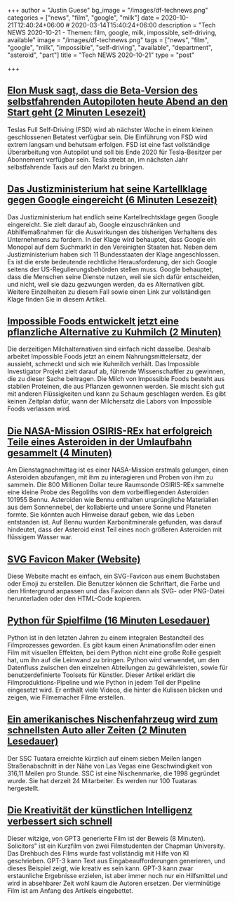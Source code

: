 +++
author = "Justin Guese"
bg_image = "/images/df-technews.png"
categories = ["news", "film", "google", "milk"]
date = 2020-10-21T12:40:24+06:00 # 2020-03-14T15:40:24+06:00
description = "Tech NEWS 2020-10-21 - Themen: film, google, milk, impossible, self-driving, available"
image = "/images/df-technews.png"
tags = ["news", "film", "google", "milk", "impossible", "self-driving", "available", "department", "asteroid", "part"]
title = "Tech NEWS 2020-10-21"
type = "post"

+++

## [Elon Musk sagt, dass die Beta-Version des selbstfahrenden Autopiloten heute Abend an den Start geht (2 Minuten Lesezeit)](https://www.caranddriver.com/news/a34347927/tesla-autopilot-fsd-self-driving-beta//1/010001754aa16238-ca50999f-4e32-4590-b039-0f12b2a0a7c8-000000/xzuU2mZosc54vwYOYUy9hPoW0TYTzpOd-Blh3rhOrKI=163)

 Teslas Full Self-Driving (FSD) wird ab nächster Woche in einem kleinen geschlossenen Betatest verfügbar sein. Die Einführung von FSD wird extrem langsam und behutsam erfolgen. FSD ist eine fast vollständige Überarbeitung von Autopilot und soll bis Ende 2020 für Tesla-Besitzer per Abonnement verfügbar sein. Tesla strebt an, im nächsten Jahr selbstfahrende Taxis auf den Markt zu bringen.

## [Das Justizministerium hat seine Kartellklage gegen Google eingereicht (6 Minuten Lesezeit)](https://techcrunch.com/2020/10/20/justice-department-will-reportedly-file-its-antitrust-lawsuit-against-google-today//1/010001754aa16238-ca50999f-4e32-4590-b039-0f12b2a0a7c8-000000/H4iUTndZh3vrg-KGtO1bcPSb3gCEfnBWIS-3LZeWmpM=163)

 Das Justizministerium hat endlich seine Kartellrechtsklage gegen Google eingereicht. Sie zielt darauf ab, Google einzuschränken und Abhilfemaßnahmen für die Auswirkungen des bisherigen Verhaltens des Unternehmens zu fordern. In der Klage wird behauptet, dass Google ein Monopol auf dem Suchmarkt in den Vereinigten Staaten hat. Neben dem Justizministerium haben sich 11 Bundesstaaten der Klage angeschlossen. Es ist die erste bedeutende rechtliche Herausforderung, der sich Google seitens der US-Regulierungsbehörden stellen muss. Google behauptet, dass die Menschen seine Dienste nutzen, weil sie sich dafür entscheiden, und nicht, weil sie dazu gezwungen werden, da es Alternativen gibt. Weitere Einzelheiten zu diesem Fall sowie einen Link zur vollständigen Klage finden Sie in diesem Artikel.

## [Impossible Foods entwickelt jetzt eine pflanzliche Alternative zu Kuhmilch (2 Minuten)](https://gizmodo.com/impossible-foods-is-now-developing-a-plant-based-altern-1845425703/1/010001754aa16238-ca50999f-4e32-4590-b039-0f12b2a0a7c8-000000/ktE71hFucNWefhF0efe4WYO-GVyq5unujjqBP0I83MA=163)

 Die derzeitigen Milchalternativen sind einfach nicht dasselbe. Deshalb arbeitet Impossible Foods jetzt an einem Nahrungsmittelersatz, der aussieht, schmeckt und sich wie Kuhmilch verhält. Das Impossible Investigator Projekt zielt darauf ab, führende Wissenschaftler zu gewinnen, die zu dieser Sache beitragen. Die Milch von Impossible Foods besteht aus stabilen Proteinen, die aus Pflanzen gewonnen werden. Sie mischt sich gut mit anderen Flüssigkeiten und kann zu Schaum geschlagen werden. Es gibt keinen Zeitplan dafür, wann der Milchersatz die Labors von Impossible Foods verlassen wird.

## [Die NASA-Mission OSIRIS-REx hat erfolgreich Teile eines Asteroiden in der Umlaufbahn gesammelt (4 Minuten)](https://www.engadget.com/nasa-osiris-rex-bennu-sample-collection-221523176.html/1/010001754aa16238-ca50999f-4e32-4590-b039-0f12b2a0a7c8-000000/M3no07ewIlO17kwNmnVXsT4hPKfIhgNkdWFCv9rdu-U=163)

 Am Dienstagnachmittag ist es einer NASA-Mission erstmals gelungen, einen Asteroiden abzufangen, mit ihm zu interagieren und Proben von ihm zu sammeln. Die 800 Millionen Dollar teure Raumsonde OSIRIS-REx sammelte eine kleine Probe des Regoliths von dem vorbeifliegenden Asteroiden 101955 Bennu. Asteroiden wie Bennu enthalten ursprüngliche Materialien aus dem Sonnennebel, der kollabierte und unsere Sonne und Planeten formte. Sie könnten auch Hinweise darauf geben, wie das Leben entstanden ist. Auf Bennu wurden Karbonitminerale gefunden, was darauf hindeutet, dass der Asteroid einst Teil eines noch größeren Asteroiden mit flüssigem Wasser war.

## [SVG Favicon Maker (Website)](https://formito.com/tools/favicon/1/010001754aa16238-ca50999f-4e32-4590-b039-0f12b2a0a7c8-000000/XivHSjMF0Ab0pWi_SYv69Yp-BNLVL4mEdARq6efexiI=163)

 Diese Website macht es einfach, ein SVG-Favicon aus einem Buchstaben oder Emoji zu erstellen. Die Benutzer können die Schriftart, die Farbe und den Hintergrund anpassen und das Favicon dann als SVG- oder PNG-Datei herunterladen oder den HTML-Code kopieren.

## [Python für Spielfilme (16 Minuten Lesedauer)](https://www.gfx.dev/python-for-feature-film/1/010001754aa16238-ca50999f-4e32-4590-b039-0f12b2a0a7c8-000000/jKA6ISiJEqH-doZs8Q5-sN3Rl-jZxL6Olq00hVh9uTg=163)

 Python ist in den letzten Jahren zu einem integralen Bestandteil des Filmprozesses geworden. Es gibt kaum einen Animationsfilm oder einen Film mit visuellen Effekten, bei dem Python nicht eine große Rolle gespielt hat, um ihn auf die Leinwand zu bringen. Python wird verwendet, um den Datenfluss zwischen den einzelnen Abteilungen zu gewährleisten, sowie für benutzerdefinierte Toolsets für Künstler. Dieser Artikel erklärt die Filmproduktions-Pipeline und wie Python in jedem Teil der Pipeline eingesetzt wird. Er enthält viele Videos, die hinter die Kulissen blicken und zeigen, wie Filmemacher Filme erstellen.

## [Ein amerikanisches Nischenfahrzeug wird zum schnellsten Auto aller Zeiten (2 Minuten Lesedauer)](https://interestingengineering.com/a-niche-american-car-becomes-the-fastest-car-ever/1/010001754aa16238-ca50999f-4e32-4590-b039-0f12b2a0a7c8-000000/ho7HOUYd59H6p4D9WdqGPHhwqMZdYWCtznMY1KvfbQc=163)

 Der SSC Tuatara erreichte kürzlich auf einem sieben Meilen langen Straßenabschnitt in der Nähe von Las Vegas eine Geschwindigkeit von 316,11 Meilen pro Stunde. SSC ist eine Nischenmarke, die 1998 gegründet wurde. Sie hat derzeit 24 Mitarbeiter. Es werden nur 100 Tuataras hergestellt.

## [Die Kreativität der künstlichen Intelligenz verbessert sich schnell](https://www.digitaltrends.com/features/solicitors-gpt3-future-of-filmmaking//1/010001754aa16238-ca50999f-4e32-4590-b039-0f12b2a0a7c8-000000/WJG_jshm5vJ-NAOauBIxeaHBunEGPa0gGb18XmqthTA=163)

 Dieser witzige, von GPT3 generierte Film ist der Beweis (8 Minuten). Solicitors" ist ein Kurzfilm von zwei Filmstudenten der Chapman University. Das Drehbuch des Films wurde fast vollständig mit Hilfe von KI geschrieben. GPT-3 kann Text aus Eingabeaufforderungen generieren, und dieses Beispiel zeigt, wie kreativ es sein kann. GPT-3 kann zwar erstaunliche Ergebnisse erzielen, ist aber immer noch nur ein Hilfsmittel und wird in absehbarer Zeit wohl kaum die Autoren ersetzen. Der vierminütige Film ist am Anfang des Artikels eingebettet.

